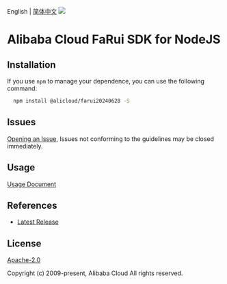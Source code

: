 English | [简体中文](README-CN.md)
![](https://aliyunsdk-pages.alicdn.com/icons/AlibabaCloud.svg)

# Alibaba Cloud FaRui SDK for NodeJS

## Installation
If you use `npm` to manage your dependence, you can use the following command:

```sh
  npm install @alicloud/farui20240628 -S
```

## Issues
[Opening an Issue](https://github.com/aliyun/alibabacloud-typescript-sdk/issues/new), Issues not conforming to the guidelines may be closed immediately.

## Usage
[Usage Document](https://github.com/aliyun/alibabacloud-typescript-sdk/blob/master/docs/Usage-EN.md#quick-examples)

## References
* [Latest Release](https://github.com/aliyun/alibabacloud-typescript-sdk/)

## License
[Apache-2.0](http://www.apache.org/licenses/LICENSE-2.0)

Copyright (c) 2009-present, Alibaba Cloud All rights reserved.
